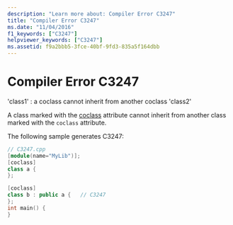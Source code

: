 ```yaml
---
description: "Learn more about: Compiler Error C3247"
title: "Compiler Error C3247"
ms.date: "11/04/2016"
f1_keywords: ["C3247"]
helpviewer_keywords: ["C3247"]
ms.assetid: f9a2bbb5-3fce-40bf-9fd3-835a5f164dbb
---
```

# Compiler Error C3247

'class1' : a coclass cannot inherit from another coclass 'class2'

A class marked with the [coclass](../../windows/attributes/coclass.md) attribute cannot inherit from another class marked with the `coclass` attribute.

The following sample generates C3247:

```cpp
// C3247.cpp
[module(name="MyLib")];
[coclass]
class a {
};

[coclass]
class b : public a {   // C3247
};
int main() {
}
```

